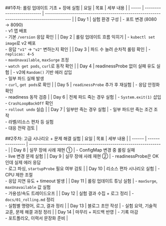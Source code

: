 ##1주차: 롤링 업데이트 기초 + 장애 실험
| 요일    | 목표                         | 세부 내용                                                                                       |
| ----- | -------------------------- | ------------------------------------------------------------------------------------------- |
| Day 1 | 실험 환경 구성                   | - 포트 변경 (8080 → 8090)<br>- v1 앱 배포<br>- 기본 `/version` 응답 확인                                 |
| Day 2 | 롤링 업데이트 흐름 익히기             | - `kubectl set image`로 v2 배포<br>- 응답 `"v1"` → `"v2"` 변하는지 확인                                |
| Day 3 | 파드 수 늘려 순차적 롤링 확인          | - `replicas: 4~5`<br>- `maxUnavailable`, `maxSurge` 조정<br>- `watch get pods`, `curl`로 동작 확인 |
| Day 4 | readinessProbe 없이 실패 유도 실험 | - v2에 `Random()` 기반 에러 삽입<br>- 일부 파드 실패 발생<br>- `curl`, `get pods`로 확인                      |
| Day 5 | `readinessProbe` 추가 후 재실험  | - 응답 안정화 확인<br>- readiness 동작 검증                                                            |
| Day 6 | 전체 파드 죽는 경우 실험             | - `System.exit(1)` 삽입<br>- `CrashLoopBackOff` 확인<br>- `rollout undo` 실습                     |
| Day 7 | 일부만 죽는 경우 실험               | - 일부 파드만 죽는 조건 조작<br>- 라벨/리소스 편차 등 실험<br>- 대응 전략 검토                                         |

##2주차: 고급 시나리오 + 문제 해결 실험
| 요일     | 목표               | 세부 내용                                                               |
| ------ | ---------------- | ------------------------------------------------------------------- |
| Day 8  | 실무 장애 사례 재현 ①    | - ConfigMap 변경 중 롤링 실패<br>- live 변경 문제 실험                           |
| Day 9  | 실무 장애 사례 재현 ②    | - readinessProbe은 OK인데 실제 에러 응답<br>- 로그 파싱, `startupProbe` 필요 여부 검토 |
| Day 10 | 리소스 편차 시나리오 실험   | - CPU 제한 조절<br>- 응답 지연 유도 + timeout 발생                              |
| Day 11 | 롤링 업데이트 튜닝 실험    | - `maxSurge`, `maxUnavailable` 값 실험<br>- 가용성/속도 트레이드오프              |
| Day 12 | 실험 결과 수집 + 로그 정리 | - `docs/01_rolling.md` 정리<br>- 실험별 명령어, 로그, 결과 정리                   |
| Day 13 | 블로그 초안 작성        | - 실험 요약, 기술적 교훈, 문제 해결 과정 정리                                        |
| Day 14 | 마무리 + 피드백 반영     | - 기록 마감<br>- 포트폴리오, 이력서 문장화 준비                                      |
